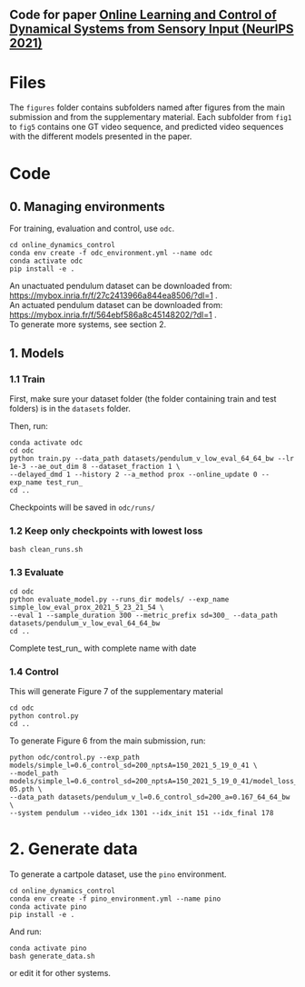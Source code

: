  ## Code for paper [Online Learning and Control of Dynamical Systems from Sensory Input (NeurIPS 2021)](https://proceedings.neurips.cc/paper/2021/hash/ea6979872125d5acbac6068f186a0359-Abstract.html) 


# Files
The ```figures``` folder contains subfolders named after figures from the main submission and from the supplementary 
material. Each subfolder from ``fig1`` to ``fig5`` contains one GT video sequence, and predicted video sequences with 
the different models presented in the paper. 



# Code

## 0. Managing environments
For training, evaluation and control, use ```odc```.
````
cd online_dynamics_control
conda env create -f odc_environment.yml --name odc
conda activate odc
pip install -e .
````

An unactuated pendulum dataset can be downloaded from: https://mybox.inria.fr/f/27c2413966a844ea8506/?dl=1 .  
An actuated pendulum dataset can be downloaded from: https://mybox.inria.fr/f/564ebf586a8c45148202/?dl=1 .  
To generate more systems, see section 2.



## 1. Models
### 1.1 Train

First, make sure your dataset folder (the folder containing train and test folders) is in the ``datasets`` folder.

Then, run:
````
conda activate odc
cd odc
python train.py --data_path datasets/pendulum_v_low_eval_64_64_bw --lr 1e-3 --ae_out_dim 8 --dataset_fraction 1 \
--delayed_dmd 1 --history 2 --a_method prox --online_update 0 --exp_name test_run_
cd ..
````
Checkpoints will be saved in ``odc/runs/``

### 1.2 Keep only checkpoints with lowest loss
````
bash clean_runs.sh
````

### 1.3 Evaluate
````
cd odc
python evaluate_model.py --runs_dir models/ --exp_name simple_low_eval_prox_2021_5_23_21_54 \ 
--eval 1 --sample_duration 300 --metric_prefix sd=300_ --data_path datasets/pendulum_v_low_eval_64_64_bw
cd ..
````
Complete test_run_ with complete name with date

### 1.4 Control
This will generate Figure 7 of the supplementary material
````
cd odc
python control.py
cd ..
````
To generate Figure 6 from the main submission, run:
````
python odc/control.py --exp_path models/simple_l=0.6_control_sd=200_nptsA=150_2021_5_19_0_41 \ 
--model_path models/simple_l=0.6_control_sd=200_nptsA=150_2021_5_19_0_41/model_loss_8.262357005150989e-05.pth \ 
--data_path datasets/pendulum_v_l=0.6_control_sd=200_a=0.167_64_64_bw \ 
--system pendulum --video_idx 1301 --idx_init 151 --idx_final 178

````



# 2. Generate data
To generate a cartpole dataset, use the ```pino``` environment.
````
cd online_dynamics_control
conda env create -f pino_environment.yml --name pino
conda activate pino
pip install -e .
````
And run:
````
conda activate pino
bash generate_data.sh
````
or edit it for other systems.
